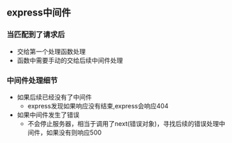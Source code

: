 ## express中间件

### 当匹配到了请求后
* 交给第一个处理函数处理
* 函数中需要手动的交给后续中间件处理
  
### 中间件处理细节
* 如果后续已经没有了中间件
  * express发现如果响应没有结束,express会响应404
* 如果中间件发生了错误
  * 不会停止服务器，相当于调用了next(错误对象)，寻找后续的错误处理中间件，如果没有则响应500 